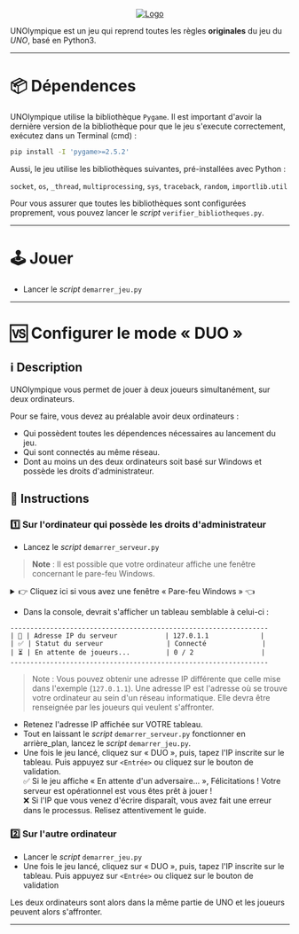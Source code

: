 <p align="center">
  <a href="https://github.com/sebanc/brunch" title="Brunch">
   <img src="https://i.imgur.com/Uu54bjE.png"alt="Logo"/>
  </a>
</p>

UNOlympique est un jeu qui reprend toutes les règles **originales** du jeu du _UNO_, basé en Python3.

***
# 📦 Dépendences

UNOlympique utilise la bibliothèque `Pygame`.
Il est important d'avoir la dernière version de la bibliothèque pour que le jeu s'execute correctement, exécutez dans un Terminal (cmd) :
```sh
pip install -I 'pygame>=2.5.2'
```
Aussi, le jeu utilise les bibliothèques suivantes, pré-installées avec Python : 

`socket`, `os`, `_thread`, `multiprocessing`, `sys`, `traceback`, `random`, `importlib.util`

Pour vous assurer que toutes les bibliothèques sont configurées proprement, vous pouvez lancer le *script* `verifier_bibliotheques.py`.
***

# 🕹️ Jouer
- Lancer le _script_ `demarrer_jeu.py`
***

# 🆚 Configurer le mode « DUO »
## ℹ️ Description
UNOlympique vous permet de jouer à deux joueurs simultanément, sur deux ordinateurs.

Pour se faire, vous devez au préalable avoir deux ordinateurs :
- Qui possèdent toutes les dépendences nécessaires au lancement du jeu.
- Qui sont connectés au même réseau.
- Dont au moins un des deux ordinateurs soit basé sur Windows et possède les droits d'administrateur.

## 📑 Instructions
### 1️⃣ Sur l'ordinateur qui possède les droits d'administrateur
- Lancez le *script* `demarrer_serveur.py`
> **Note** : Il est possible que votre ordinateur affiche une fenêtre concernant le pare-feu Windows. 
<details>
  <summary>👉 Cliquez ici si vous avez une fenêtre « Pare-feu Windows » 👈</summary>
  
[![N|Solid](https://i.imgur.com/mixm19G.png)]( )

> Cette fenêtre vous demande si vous souhaitez autoriser Python à laisser d'autres ordinateurs se connecter à celui-ci.
Cela est nécessaire afin que les joueurs puissent se connecter à un même serveur pour pouvoir s'affronter.

- **Pensez à cocher les DEUX cases (Réseaux privés ET Réseaux publics)**
</details>

- Dans la console, devrait s'afficher un tableau semblable à celui-ci :


```
-----------------------------------------------------------------
| 🚪 | Adresse IP du serveur            | 127.0.1.1             |
| ✅ | Statut du serveur                | Connecté              |
| ⏳ | En attente de joueurs...         | 0 / 2                 |
-----------------------------------------------------------------
```
> Note : Vous pouvez obtenir une adresse IP différente que celle mise dans l'exemple (`127.0.1.1`).
Une adresse IP est l'adresse où se trouve votre ordinateur au sein d'un réseau informatique. Elle devra être renseignée par les joueurs qui veulent s'affronter.

- Retenez l'adresse IP affichée sur VOTRE tableau.
- Tout en laissant le _script_ `demarrer_serveur.py` fonctionner en arrière_plan, lancez le _script_ `demarrer_jeu.py`.
- Une fois le jeu lancé, cliquez sur « DUO », puis, tapez l'IP inscrite sur le tableau. Puis appuyez sur `<Entrée>` ou cliquez sur le bouton de validation.<br />
✅ Si le jeu affiche « En attente d'un adversaire... », Félicitations ! Votre serveur est opérationnel est vous êtes prêt à jouer !<br />
❌ Si l'IP que vous venez d'écrire disparaît, vous avez fait une erreur dans le processus. Relisez attentivement le guide.

### 2️⃣ Sur l'autre ordinateur
- Lancer le _script_ `demarrer_jeu.py`
- Une fois le jeu lancé, cliquez sur « DUO », puis, tapez l'IP inscrite sur le tableau. Puis appuyez sur `<Entrée>` ou cliquez sur le bouton de validation

Les deux ordinateurs sont alors dans la même partie de UNO et les joueurs peuvent alors s'affronter.
***
